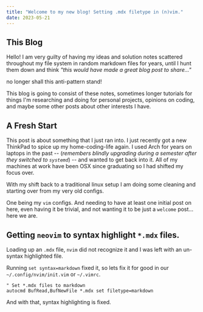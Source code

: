 ```yaml
---
title: "Welcome to my new blog! Setting .mdx filetype in (n)vim."
date: 2023-05-21
---
```


## This Blog

Hello! I am very guilty of having my ideas and solution notes scattered throughout my
file system in random markdown files for years, until I hunt them down and think
_"this would have made a great blog post to share..."_

no longer shall this anti-pattern stand!

This blog is going to consist of these notes, sometimes longer tutorials for things
I'm researching and doing for personal projects, opinions on coding, and maybe
some other posts about other interests I have.

## A Fresh Start

This post is about something that I just ran into. I just recently got a new ThinkPad to
spice up my home-coding-life again. I used Arch for years on laptops in
the past -- (_remembers blindly upgrading during a semester after they switched to `systemd`_) --
and wanted to get back into it. All of my machines at work have been OSX since
graduating so I had shifted my focus over.

With my shift back to a traditional linux setup I am doing some cleaning and starting
over from my very old configs.

One being my `vim` configs. And needing to have at least one initial post on
here, even having it be trivial, and not wanting it to be just a `welcome` post... here we are.

## Getting `neovim` to syntax highlight `*.mdx` files.

Loading up an `.mdx` file, `nvim` did not recognize it and I was left with an
un-syntax highlighted file.

Running `set syntax=markdown` fixed it, so lets fix it for good in our `~/.config/nvim/init.vim` or `~/.vimrc`.

```vimscript
" Set *.mdx files to markdown
autocmd BufRead,BufNewFile *.mdx set filetype=markdown
```
And with that, syntax highlighting is fixed.
